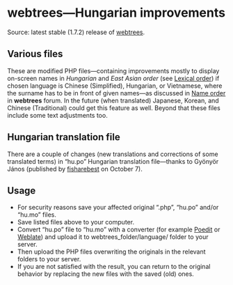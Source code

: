 # webtrees—Hungarian improvements
Source: latest stable (1.7.2) release of <a href="https://launchpad.net/webtrees" target="_blank" title="Opens in new tab.">webtrees</a>.
<h2>Various files</h2>
These are modified PHP files—containing improvements mostly to display on-screen names in <i>Hungarian</i> and <i>East Asian order</i> (see <a href="https://en.wikipedia.org/wiki/Personal_name#Lexical_order" target="_blank" title="Opens in new tab.">Lexical order</a>) if chosen language is Chinese (Simplified), Hungarian, or Vietnamese, where the surname has to be in front of given names—as discussed in <a href="https://www.webtrees.net/index.php/en/forum/help-for-ver-1-6-2/30143-name-order" target="_blank" title="Opens in new tab.">Name order</a> in <b>webtrees</b> forum. In the future (when translated) Japanese, Korean, and Chinese (Traditional) could get this feature as well. Beyond that these files include some text adjustments too.
<h2>Hungarian translation file</h2>
There are a couple of changes (new translations and corrections of some translated terms) in “hu.po” Hungarian translation file—thanks to Gyönyör János (published by <a href="https://github.com/fisharebest/webtrees/commit/e1c58e6fe3d32e19454598497bbc67d6b749d957" target="_blank" title="Opens in new tab.">fisharebest</a> on October 7).
<h2>Usage</h2>
<ul>
  <li>For security reasons save your affected original “.php”, “hu.po” and/or “hu.mo” files.</li>
  <li>Save listed files above to your computer.</li>
  <li>Convert “hu.po” file to “hu.mo” with a converter (for example <a href="http://poedit.net/" target="_blank" title="Opens in new tab.">Poedit</a> or <a href="https://weblate.org/en/" target="_blank" title="Opens in new tab.">Weblate</a>) and upload it to webtrees_folder/language/ folder to your server.</li>
  <li>Then upload the PHP files overwriting the originals in the relevant folders to your server.</li>
  <li>If you are not satisfied with the result, you can return to the original behavior by replacing the new files with the saved (old) ones.</li>
</ul>
